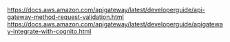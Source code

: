 https://docs.aws.amazon.com/apigateway/latest/developerguide/api-gateway-method-request-validation.html
https://docs.aws.amazon.com/apigateway/latest/developerguide/apigateway-integrate-with-cognito.html
